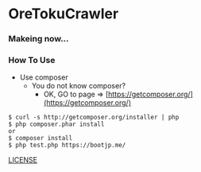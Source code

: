 # OreTokuCrawler

### Makeing now...

### How To Use

* Use composer
  + You do not know composer?
    - OK, GO to page => [https://getcomposer.org/](https://getcomposer.org/)

```shell
$ curl -s http://getcomposer.org/installer | php
$ php composer.phar install
or
$ composer install
$ php test.php https://bootjp.me/
```

[LICENSE](https://github.com/bootjp/crawler/blob/master/LICENSE)
